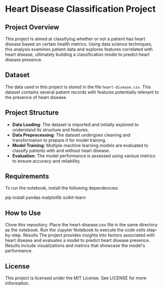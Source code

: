 # Heart Disease Classification Project

## Project Overview

This project is aimed at classifying whether or not a patient has heart disease based on certain health metrics. Using data science techniques, this analysis examines patient data and explores features correlated with heart disease, ultimately building a classification model to predict heart disease presence.

## Dataset

The data used in this project is stored in the file `heart-disease.csv`. This dataset contains several patient records with features potentially relevant to the presence of heart disease.

## Project Structure

- **Data Loading**: The dataset is imported and initially explored to understand its structure and features.
- **Data Preprocessing**: The dataset undergoes cleaning and transformation to prepare it for model training.
- **Model Training**: Multiple machine learning models are evaluated to classify patients with and without heart disease.
- **Evaluation**: The model performance is assessed using various metrics to ensure accuracy and reliability.

## Requirements

To run the notebook, install the following dependencies:

pip install pandas matplotlib scikit-learn


## How to Use
Clone this repository.
Place the heart-disease.csv file in the same directory as the notebook.
Run the Jupyter Notebook to execute the code cells step-by-step.
Results
The project provides insights into factors associated with heart disease and evaluates a model to predict heart disease presence. Results include visualizations and metrics that showcase the model's performance.

## License
This project is licensed under the MIT License. See LICENSE for more information.
